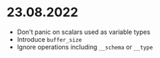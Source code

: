 # 23.08.2022

- Don't panic on scalars used as variable types
- Introduce `buffer_size`
- Ignore operations including `__schema` or `__type`
